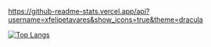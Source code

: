 <!--
**xfelipetavares/xfelipetavares** is a ✨ _special_ ✨ repository because its `README.md` (this file) appears on your GitHub profile.

Here are some ideas to get you started:

- 🔭 I’m currently working on ...
- 🌱 I’m currently learning ...
- 👯 I’m looking to collaborate on ...
- 🤔 I’m looking for help with ...
- 💬 Ask me about ...
- 📫 How to reach me: ...
- 😄 Pronouns: ...
- ⚡ Fun fact: ...
-->


  https://github-readme-stats.vercel.app/api?username=xfelipetavares&show_icons=true&theme=dracula

  [![Top Langs](https://github-readme-stats.vercel.app/api/top-langs/?username=xfelipetavares&layout=compact&theme=dracula)](https://github.com/anuraghazra/github-readme-stats)



